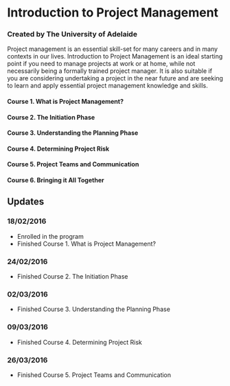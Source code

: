 # Introduction to Project Management
### Created by The University of Adelaide

Project management is an essential skill-set for many careers and in many contexts in our lives. Introduction to Project Management is an ideal starting point if you need to manage projects at work or at home, while not necessarily being a formally trained project manager. It is also suitable if you are considering undertaking a project in the near future and are seeking to learn and apply essential project management knowledge and skills.

#### Course 1. What is Project Management?
#### Course 2. The Initiation Phase
#### Course 3. Understanding the Planning Phase
#### Course 4. Determining Project Risk
#### Course 5. Project Teams and Communication
#### Course 6. Bringing it All Together

## Updates
### 18/02/2016
- Enrolled in the program
- Finished Course 1. What is Project Management?

### 24/02/2016
- Finished Course 2. The Initiation Phase

### 02/03/2016
- Finished Course 3. Understanding the Planning Phase

### 09/03/2016
- Finished Course 4. Determining Project Risk

### 26/03/2016
- Finished Course 5. Project Teams and Communication
